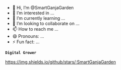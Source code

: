 - 👋 Hi, I’m @SmartGanjaGarden
- 👀 I’m interested in ...
- 🌱 I’m currently learning ...
- 💞️ I’m looking to collaborate on ...
- 📫 How to reach me ...
- 😄 Pronouns: ...
- ⚡ Fun fact: ...

**`Digital Grower`**

https://img.shields.io/github/stars/:SmartGanjaGarden


<!---
SmartGanjaGarden/SmartGanjaGarden is a ✨ special ✨ repository because its `README.md` (this file) appears on your GitHub profile.
You can click the Preview link to take a look at your changes.
--->
